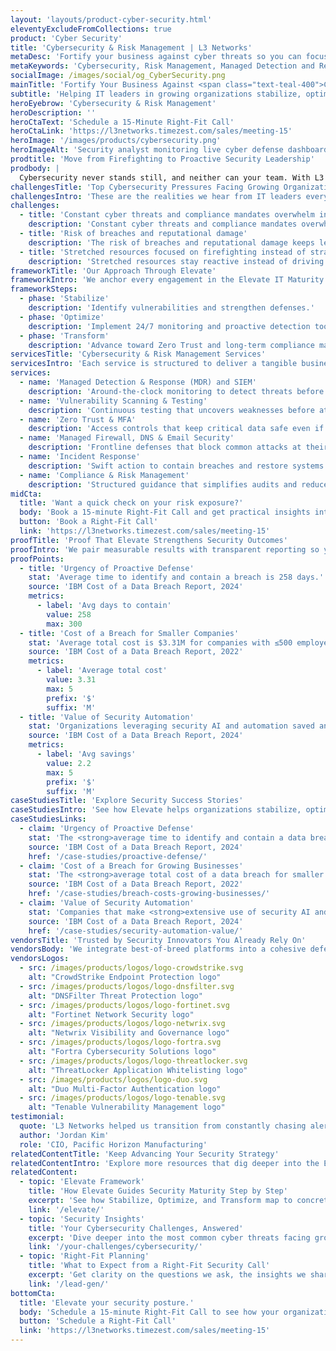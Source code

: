```yaml
---
layout: 'layouts/product-cyber-security.html'
eleventyExcludeFromCollections: true
product: 'Cyber Security'
title: 'Cybersecurity & Risk Management | L3 Networks'
metaDesc: 'Fortify your business against cyber threats so you can focus on growth. L3 Networks stabilizes, optimizes, and transforms security programs with the Elevate Framework.'
metaKeywords: 'Cybersecurity, Risk Management, Managed Detection and Response, SIEM, Zero Trust, Vulnerability Management, Compliance'
socialImage: /images/social/og_CyberSecurity.png
mainTitle: 'Fortify Your Business Against <span class="text-teal-400">Cyber Threats</span> So You Can Focus on Growth'
subtitle: 'Helping IT leaders in growing organizations stabilize, optimize, and transform their security posture with the Elevate Framework'
heroEyebrow: 'Cybersecurity & Risk Management'
heroDescription: ''
heroCtaText: 'Schedule a 15-Minute Right-Fit Call'
heroCtaLink: 'https://l3networks.timezest.com/sales/meeting-15'
heroImage: '/images/products/cybersecurity.png'
heroImageAlt: 'Security analyst monitoring live cyber defense dashboards'
prodtitle: 'Move from Firefighting to Proactive Security Leadership'
prodbody: |
  Cybersecurity never stands still, and neither can your team. With L3 Networks, you gain a partner that meets you where you are today and guides you toward the mature, resilient program your business needs. Our seasoned advisors, proven processes, and Elevate IT Maturity Framework keep every initiative tied to risk reduction and business priorities—so you can show leadership clear progress while staying ready for whatever comes next.
challengesTitle: 'Top Cybersecurity Pressures Facing Growing Organizations'
challengesIntro: 'These are the realities we hear from IT leaders every day.'
challenges:
  - title: 'Constant cyber threats and compliance mandates overwhelm in-house IT teams'
    description: 'Constant cyber threats and compliance mandates overwhelm in-house IT teams.'
  - title: 'Risk of breaches and reputational damage'
    description: 'The risk of breaches and reputational damage keeps leadership on edge.'
  - title: 'Stretched resources focused on firefighting instead of strategy'
    description: 'Stretched resources stay reactive instead of driving long-term security strategy.'
frameworkTitle: 'Our Approach Through Elevate'
frameworkIntro: 'We anchor every engagement in the Elevate IT Maturity Framework so you can see exactly how your security posture matures over time.'
frameworkSteps:
  - phase: 'Stabilize'
    description: 'Identify vulnerabilities and strengthen defenses.'
  - phase: 'Optimize'
    description: 'Implement 24/7 monitoring and proactive detection tools.'
  - phase: 'Transform'
    description: 'Advance toward Zero Trust and long-term compliance maturity.'
servicesTitle: 'Cybersecurity & Risk Management Services'
servicesIntro: 'Each service is structured to deliver a tangible business outcome you can measure within the Elevate framework.'
services:
  - name: 'Managed Detection & Response (MDR) and SIEM'
    description: 'Around-the-clock monitoring to detect threats before they cause damage.'
  - name: 'Vulnerability Scanning & Testing'
    description: 'Continuous testing that uncovers weaknesses before attackers find them.'
  - name: 'Zero Trust & MFA'
    description: 'Access controls that keep critical data safe even if credentials are compromised.'
  - name: 'Managed Firewall, DNS & Email Security'
    description: 'Frontline defenses that block common attacks at their entry points.'
  - name: 'Incident Response'
    description: 'Swift action to contain breaches and restore systems quickly.'
  - name: 'Compliance & Risk Management'
    description: 'Structured guidance that simplifies audits and reduces business risk.'
midCta:
  title: 'Want a quick check on your risk exposure?'
  body: 'Book a 15-minute Right-Fit Call and get practical insights into your security gaps.'
  button: 'Book a Right-Fit Call'
  link: 'https://l3networks.timezest.com/sales/meeting-15'
proofTitle: 'Proof That Elevate Strengthens Security Outcomes'
proofIntro: 'We pair measurable results with transparent reporting so you can show progress to leadership and auditors.'
proofPoints:
  - title: 'Urgency of Proactive Defense'
    stat: 'Average time to identify and contain a breach is 258 days.'
    source: 'IBM Cost of a Data Breach Report, 2024'
    metrics:
      - label: 'Avg days to contain'
        value: 258
        max: 300
  - title: 'Cost of a Breach for Smaller Companies'
    stat: 'Average total cost is $3.31M for companies with ≤500 employees.'
    source: 'IBM Cost of a Data Breach Report, 2022'
    metrics:
      - label: 'Average total cost'
        value: 3.31
        max: 5
        prefix: '$'
        suffix: 'M'
  - title: 'Value of Security Automation'
    stat: 'Organizations leveraging security AI and automation saved an average of $2.2M.'
    source: 'IBM Cost of a Data Breach Report, 2024'
    metrics:
      - label: 'Avg savings'
        value: 2.2
        max: 5
        prefix: '$'
        suffix: 'M'
caseStudiesTitle: 'Explore Security Success Stories'
caseStudiesIntro: 'See how Elevate helps organizations stabilize, optimize, and transform their security programs.'
caseStudiesLinks:
  - claim: 'Urgency of Proactive Defense'
    stat: 'The <strong>average time to identify and contain a data breach is 258 days.</strong> Breaches that take longer than 200 days cost <strong>$1.12 million more</strong> than those contained in less time.'
    source: 'IBM Cost of a Data Breach Report, 2024'
    href: '/case-studies/proactive-defense/'
  - claim: 'Cost of a Breach for Growing Businesses'
    stat: 'The <strong>average total cost of a data breach for smaller companies</strong> (500 employees or less) increased to <strong>$3.31 million</strong> in 2022.'
    source: 'IBM Cost of a Data Breach Report, 2022'
    href: '/case-studies/breach-costs-growing-businesses/'
  - claim: 'Value of Security Automation'
    stat: 'Companies that make <strong>extensive use of security AI and automation tools</strong> saw <strong>$2.2 million lower</strong> in average breach costs.'
    source: 'IBM Cost of a Data Breach Report, 2024'
    href: '/case-studies/security-automation-value/'
vendorsTitle: 'Trusted by Security Innovators You Already Rely On'
vendorsBody: 'We integrate best-of-breed platforms into a cohesive defense strategy aligned to your policies and industry requirements.'
vendorsLogos:
  - src: /images/products/logos/logo-crowdstrike.svg
    alt: "CrowdStrike Endpoint Protection logo"
  - src: /images/products/logos/logo-dnsfilter.svg
    alt: "DNSFilter Threat Protection logo"
  - src: /images/products/logos/logo-fortinet.svg
    alt: "Fortinet Network Security logo"
  - src: /images/products/logos/logo-netwrix.svg
    alt: "Netwrix Visibility and Governance logo"
  - src: /images/products/logos/logo-fortra.svg
    alt: "Fortra Cybersecurity Solutions logo"
  - src: /images/products/logos/logo-threatlocker.svg
    alt: "ThreatLocker Application Whitelisting logo"
  - src: /images/products/logos/logo-duo.svg
    alt: "Duo Multi-Factor Authentication logo"
  - src: /images/products/logos/logo-tenable.svg
    alt: "Tenable Vulnerability Management logo"
testimonial:
  quote: 'L3 Networks helped us transition from constantly chasing alerts to confidently leading a proactive security program backed by real metrics.'
  author: 'Jordan Kim'
  role: 'CIO, Pacific Horizon Manufacturing'
relatedContentTitle: 'Keep Advancing Your Security Strategy'
relatedContentIntro: 'Explore more resources that dig deeper into the Elevate approach and modern cyber defense.'
relatedContent:
  - topic: 'Elevate Framework'
    title: 'How Elevate Guides Security Maturity Step by Step'
    excerpt: 'See how Stabilize, Optimize, and Transform map to concrete security initiatives and executive-ready reporting.'
    link: '/elevate/'
  - topic: 'Security Insights'
    title: 'Your Cybersecurity Challenges, Answered'
    excerpt: 'Dive deeper into the most common cyber threats facing growing organizations and how to address them.'
    link: '/your-challenges/cybersecurity/'
  - topic: 'Right-Fit Planning'
    title: 'What to Expect from a Right-Fit Security Call'
    excerpt: 'Get clarity on the questions we ask, the insights we share, and how quickly you can act on the findings.'
    link: '/lead-gen/'
bottomCta:
  title: 'Elevate your security posture.'
  body: 'Schedule a 15-minute Right-Fit Call to see how your organization measures up on the Elevate path.'
  button: 'Schedule a Right-Fit Call'
  link: 'https://l3networks.timezest.com/sales/meeting-15'
---
```

